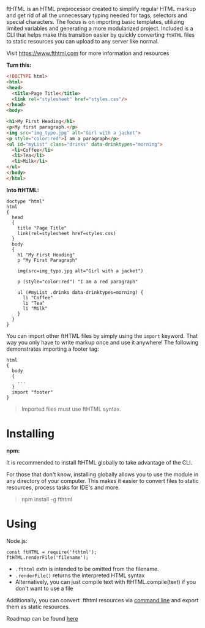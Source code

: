 ftHTML is an HTML preprocessor created to simplify regular HTML markup and get rid of all the unnecessary typing needed for tags, selectors and special characters. The focus is on importing basic templates, utilizing limited variables and generating a more modularized project. Included is a CLI that helps make this transition easier by quickly converting `ftHTML` files to static resources you can upload to any server like normal.

Visit https://www.fthtml.com for more information and resources

__Turn this:__
```html
<!DOCTYPE html>
<html>
<head>
  <title>Page Title</title>
  <link rel="stylesheet" href="styles.css"/>
</head>
<body>

<h1>My First Heading</h1>
<p>My first paragraph.</p>
<img src="img_typo.jpg" alt="Girl with a jacket">
<p style="color:red">I am a paragraph</p>
<ul id="myList" class="drinks" data-drinktypes="morning">
  <li>Coffee</li>
  <li>Tea</li>
  <li>Milk</li>
</ul>
</body>
</html>
```
__Into ftHTML:__
```
doctype "html"
html
{
  head 
  {
    title "Page Title"
    link(rel=stylesheet href=styles.css)
  }
  body
  {
    h1 "My First Heading"
    p "My First Paragraph"

    img(src=img_typo.jpg alt="Girl with a jacket")

    p (style="color:red") "I am a red paragraph"

    ul (#myList .drinks data-drinktypes=morning) {
      li "Coffee"
      li "Tea"
      li "Milk"
    }
  }
}
```

You can import other ftHTML files by simply using the `import` keyword. That way you only have to write markup once and use it anywhere! The following demonstrates importing a footer tag:

```
html
{
  body
  {
    ...
  }
  import "footer"
}
```
> Imported files must use ftHTML syntax.


# Installing

**npm:**

It is recommended to install ftHTML globally to take advantage of the CLI. 

For those that don't know, installing globally allows you to use the module in any directory of your computer. This makes it easier to convert files to static resources, process tasks for IDE's and more.

> npm install -g fthtml

# Using
Node.js:
```
const ftHTML = require('fthtml');
ftHTML.renderFile('filename');
```

- `.fthtml` extn is intended to be omitted from the filename.
- `.renderFile()` returns the interpreted HTML syntax
- Alternatively, you can just compile text with ftHTML.compile(text) if you don't want to use a file

Additionally, you can convert .fthtml resources via [command line](https://www.fthtml.com/cli/) and export them as static resources.

Roadmap can be found [here](https://github.com/soulshined/fthtml/projects/1)

